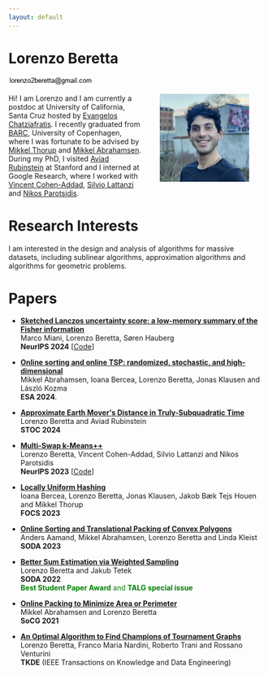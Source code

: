 ```yaml
---
layout: default
---
```


# Lorenzo Beretta

![Email](figures/email_picture.jpg)

<img src="figures/academic_lorenzo.jpg" align="right" width="35%" hspace="30" vspace="0" alt="be balanced" />


Hi! I am Lorenzo and I am currently a postdoc at University of California, Santa Cruz hosted by [Evangelos Chatziafratis](https://cs.stanford.edu/~vaggos/).
I recently graduated from [BARC](https://barc.ku.dk/), University of Copenhagen, where I was fortunate to be advised by [Mikkel Thorup](http://hjemmesider.diku.dk/~mthorup/) 
and [Mikkel Abrahamsen](https://sites.google.com/view/mikkel-abrahamsen).
During my PhD, I visited [Aviad Rubinstein](https://cs.stanford.edu/~aviad/) at Stanford and I interned at Google Research, where I worked with [Vincent Cohen-Addad](https://www.di.ens.fr/~vcohen/), [Silvio Lattanzi](https://sites.google.com/site/silviolattanzi/) and [Nikos Parotsidis](https://sites.google.com/view/nikosparotsidis).

# Research Interests

I am interested in the design and analysis of algorithms for massive datasets, including sublinear algorithms, approximation algorithms 
and algorithms for geometric problems.


# Papers
- [**Sketched Lanczos uncertainty score: a low-memory summary of the Fisher information**](https://arxiv.org/abs/2409.15008) 	\
Marco Miani, Lorenzo Beretta, Søren Hauberg \
**NeurIPS 2024**
[[Code](https://github.com/IlMioFrizzantinoAmabile/uncertainty_quantification)]

- [**Online sorting and online TSP: randomized, stochastic, and high-dimensional**](https://arxiv.org/abs/2406.19257) 	\
Mikkel Abrahamsen, Ioana Bercea, Lorenzo Beretta, Jonas Klausen and László Kozma \
**ESA 2024**.

- [**Approximate Earth Mover's Distance in Truly-Subquadratic Time**](https://arxiv.org/abs/2310.19514)\
Lorenzo Beretta and Aviad Rubinstein \
**STOC 2024**

- [**Multi-Swap k-Means++**](https://arxiv.org/abs/2309.16384) \
Lorenzo Beretta, Vincent Cohen-Addad, Silvio Lattanzi and Nikos Parotsidis \
**NeurIPS 2023**
[[Code](https://github.com/lorenzo2beretta/multi-swap-k-means-pp)]

- [**Locally Uniform Hashing**](https://arxiv.org/abs/2308.14134) \
Ioana Bercea, Lorenzo Beretta, Jonas Klausen, Jakob Bæk Tejs Houen and Mikkel Thorup \
**FOCS 2023**

- [**Online Sorting and Translational Packing of Convex Polygons**](https://arxiv.org/abs/2112.03791) \
Anders Aamand, Mikkel Abrahamsen, Lorenzo Beretta and Linda Kleist \
**SODA 2023**


- [**Better Sum Estimation via Weighted Sampling**](https://arxiv.org/abs/2110.14948) \
Lorenzo Beretta and Jakub Tetek \
**SODA 2022** \
<span style="color:green"> **Best Student Paper Award** and **TALG special issue**</span>

- [**Online Packing to Minimize Area or Perimeter**](https://arxiv.org/abs/2101.09024)  \
Mikkel Abrahamsen and Lorenzo Beretta \
**SoCG 2021**

- [**An Optimal Algorithm to Find Champions of Tournament Graphs**](https://arxiv.org/abs/2111.13621) \
Lorenzo Beretta, Franco Maria Nardini, Roberto Trani and Rossano Venturini \
**TKDE** (IEEE Transactions on Knowledge and Data Engineering) 
